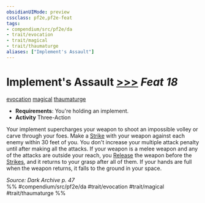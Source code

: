 ```yaml
---
obsidianUIMode: preview
cssclass: pf2e,pf2e-feat
tags:
- compendium/src/pf2e/da
- trait/evocation
- trait/magical
- trait/thaumaturge
aliases: ["Implement's Assault"]
---
```

# Implement's Assault  [>>>](rules/core-rulebook/chapter-9-playing-the-game.md#Actions "Three-Action") *Feat 18*  
[evocation](rules/traits/evocation.md)  [magical](rules/traits/magical.md)  [thaumaturge](rules/traits/thaumaturge-da.md)  

- **Requirements**: You're holding an implement.
- **Activity** Three-Action

Your implement supercharges your weapon to shoot an impossible volley or carve through your foes. Make a [Strike](rules/actions/strike.md) with your weapon against each enemy within 30 feet of you. You don't increase your multiple attack penalty until after making all the attacks. If your weapon is a melee weapon and any of the attacks are outside your reach, you [Release](rules/actions/release.md) the weapon before the [Strikes](rules/actions/strike.md), and it returns to your grasp after all of them. If your hands are full when the weapon returns, it falls to the ground in your space.

*Source: Dark Archive p. 47*  
%% #compendium/src/pf2e/da #trait/evocation #trait/magical #trait/thaumaturge %%